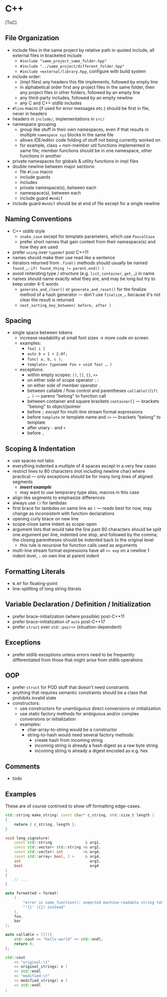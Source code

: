 # C++

[ToC]


## File Organization

* include files in the same project by relative path in quoted include, all external files in bracketed include
    * `#include "same_project_same_folder.hpp"`
    * `#include "../same_project/different_folder.hpp"`
    * `#include <external/library.hpp`, configure with build system
* include order:
    * (impl files) any headers this file implements, followed by empty line
    * in alphabetical order first any project files in the same folder, then any project files in other folders, followed by an empty line
    * any third-party includes, followed by an empty newline
    * any C and C++ stdlib includes
* `#line` macro (if used for error messages etc.) should be first in file, never in headers
* headers in `include/`, implementations in `src/`
* namespace grouping
    * group like stuff in their own namespaces, even if that results in multiple `namespace xyz` blocks in the same file
    * allows IDE/editor code folding of stuff not being currently worked on
    * for example, class + non-member util functions implemented in same file; member functions should be in one namespace, other functions in another
* private namespaces for globals & utility functions in impl files
* double newline between major sections:
    * file `#line` macro
    * include guards
    * includes
    * private namespace(s), between each
    * namespace(s), between each
    * include guard `#endif`
* include guard `#endif` should be at end of file except for a single newline


## Naming Conventions

* C++ stdlib style
    * `snake_case` except for template parameters, which use `PascalCase`
    * prefer short names that gain context from their namespace(s) and how they are used
* prefer `using` over `typedef` post C++11
* names should make their use read like a sentence
* iterators returned from `.find()` methods should usually be named `found_…`: `if( found_thing != parent.end() )`
* avoid reiterating type / structure (e.g. `list`, `container`, `get_…`) in name
* names should name exactly what they are, and may be long but try to keep under 4-5 words
    * `generate_and_clear()` or `generate_and_reset()` for the finalize method of a hash generator — don't use `finalize_…` because it's not clear the result is returned
    * `next_sorting_key_between( before, after )`


## Spacing

* single space between tokens
    * increase readability at small font sizes → more code on screen
    * examples:
        * `foo[ i ]`
        * `auto b = 1 + 2.0f;`
        * `func( a, b, c );`
        * `template< typename Foo > void foo( … )`
    * exceptions:
        * within empty scopes: `()`, `[]`, `{}`, `<>`
        * on either side of scope operator `::`
        * on either side of member operator `.`
        * between callable / flow control and parentheses `callable()`/`if( … )` — parens "belong" to function call
        * between container and square brackets `container[]` — brackets "belong" to object/pointer
        * before `;` *except* for multi-line stream format expressions
        * before `template` or template name and `<>` — brackets "belong" to template
        * after unary `-` and `+`
        * before `,`


## Scoping & Indentation

* use spaces not tabs
* everything indented a multiple of 4 spaces except in a very few cases
* restrict lines to 80 characters (not including newline char) where practical — only exceptions should be for many long lines of aligned segments
    * ***insert example***
    * may want to use temporary type alias, macros in this case
* align like segments to emphasize differences
* always use `()` for lambdas
* first brace for lambdas on same line as `)` — reads best for now, may change as inconsistent with function declarations
* opening curly brace on new line
* scope-close same indent as scope-open
* argument lists that would take the line past 80 characters should be split one argument per line, indented one stop, and followed by the comma; the closing parentheses should be indented back to the original level
    * this rule is recursive for function calls used as arguments
* multi-line stream format expressions have all `<< exp` on a newline 1 indent level, `;` on own line at parent indent


## Formatting Literals

* `N.Nf` for floating-point
* line-splitting of long string literals


## Variable Declaration / Definition / Initialization

* prefer brace-initialization (where possible) post-C++11
* prefer brace-initialization of `auto` post-C++17
* prefer `struct` over `std::pair<>` (situation-dependent)


## Exceptions

* prefer stdlib exceptions unless errors need to be frequently differentiated from those that might arise from stdlib operations


## OOP

* prefer `struct` for POD stuff that doesn't need constraints
* anything that requires semantic constraints should be a class that prohibits invalid state
* constructors:
    * use constructors for unambiguous direct conversions or initialization
    * use static factory methods for ambiguous and/or complex conversions or initialization
    * examples:
        * char-array-to-string would be a constructor
        * string-to-hash would need several factory methods:
            * create hash from incoming string
            * incoming string is already a hash digest as a raw byte string
            * incoming string is already a digest encoded as e.g. hex


## Comments

* todo


## Examples

These are of course contrived to show off formatting edge-cases.

```cpp
std::string make_string( const char* c_string, std::size_t length )
{
    return { c_string, length };
}
```

```cpp
void long_signature(
    const std::string               & arg1,
    const std::vector< std::string >& arg2,
    const std::vector< int         >& arg4,
    const std::array< bool, 3 >     & arg4,
    int                               arg3,
    bool                              arg4
)
{
    // ...
}
```

```cpp
auto formatted = format(
    (
        "error in some_function(): expected machine-readable string token, got "
        "'{}' ({}) instead"
    ),
    foo,
    bar
);
```

```cpp
auto callable = [](){
    std::cout << "hello world" << std::endl;
    return 0;
};
```

```cpp
std::cout
    << "original:\t"
    << original_strings[ n ]
    << std::endl
    << "modified:\t"
    << modified_strings[ n ]
    << std::endl
;
```
